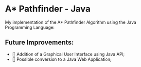 # A\* Pathfinder - Java

My implementation of the A\* Pathfinder Algorithm using the Java Programming Language:

## Future Improvements:
- [] Addition of a Graphical User Interface using Java API;
- [] Possible conversion to a Java Web Application;
